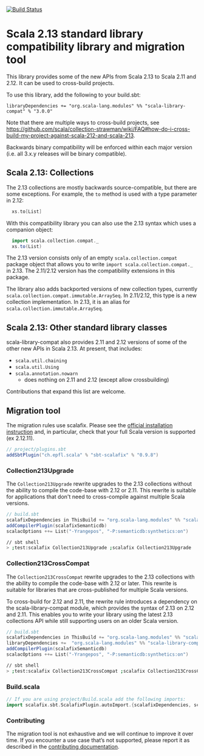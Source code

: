 [![Build Status](https://travis-ci.org/scala/scala-library-compat.svg?branch=master)](https://travis-ci.org/scala/scala-library-compat)

# Scala 2.13 standard library compatibility library and migration tool

This library provides some of the new APIs from Scala 2.13 to Scala 2.11 and 2.12. It can be used to cross-build projects.

To use this library, add the following to your build.sbt:

```
libraryDependencies += "org.scala-lang.modules" %% "scala-library-compat" % "3.0.0"
```

Note that there are multiple ways to cross-build projects, see https://github.com/scala/collection-strawman/wiki/FAQ#how-do-i-cross-build-my-project-against-scala-212-and-scala-213.

Backwards binary compatibility will be enforced within each major version (i.e. all 3.x.y releases will be binary compatible).

## Scala 2.13: Collections

The 2.13 collections are mostly backwards source-compatible, but there are some exceptions. For example, the `to` method is used with a type parameter in 2.12:

```scala
  xs.to[List]
```

With this compatibility library you can also use the 2.13 syntax which uses a companion object:

```scala
  import scala.collection.compat._
  xs.to(List)
```

The 2.13 version consists only of an empty `scala.collection.compat` package object that allows you to write `import scala.collection.compat._` in 2.13.
The 2.11/2.12 version has the compatibility extensions in this package.

The library also adds backported versions of new collection types, currently `scala.collection.compat.immutable.ArraySeq`. In 2.11/2.12, this type is a new collection implementation. In 2.13, it is an alias for `scala.collection.immutable.ArraySeq`.

## Scala 2.13: Other standard library classes

scala-library-compat also provides 2.11 and 2.12 versions of some of the other new APIs in Scala 2.13.  At present, that includes:

* `scala.util.chaining`
* `scala.util.Using`
* `scala.annotation.nowarn`
  * does nothing on 2.11 and 2.12 (except allow crossbuilding)

Contributions that expand this list are welcome.

## Migration tool

The migration rules use scalafix. Please see the [official installation instruction](https://scalacenter.github.io/scalafix/docs/users/installation.html) and, in particular, check that your full Scala version is supported (ex 2.12.11).

```scala
// project/plugins.sbt
addSbtPlugin("ch.epfl.scala" % "sbt-scalafix" % "0.9.8")
```

### Collection213Upgrade

The `Collection213Upgrade` rewrite upgrades to the 2.13 collections without the ability to compile the code-base with 2.12 or 2.11. This rewrite is suitable for applications that don't need to cross-compile against multiple Scala versions.

```scala
// build.sbt
scalafixDependencies in ThisBuild += "org.scala-lang.modules" %% "scala-collection-migrations" % "3.0.0"
addCompilerPlugin(scalafixSemanticdb)
scalacOptions ++= List("-Yrangepos", "-P:semanticdb:synthetics:on")
```

```bash
// sbt shell
> ;test:scalafix Collection213Upgrade ;scalafix Collection213Upgrade
```

### Collection213CrossCompat


The `Collection213CrossCompat` rewrite upgrades to the 2.13 collections with the ability to compile the code-base with 2.12 or later. This rewrite is suitable for libraries that are cross-published for multiple Scala versions.

To cross-build for 2.12 and 2.11, the rewrite rule introduces a dependency on the scala-library-compat module, which provides the syntax of 2.13 on 2.12 and 2.11. This enables you to write your library using the latest 2.13 collections API while still supporting users on an older Scala version.

```scala
// build.sbt
scalafixDependencies in ThisBuild += "org.scala-lang.modules" %% "scala-collection-migrations" % "3.0.0"
libraryDependencies +=  "org.scala-lang.modules" %% "scala-library-compat" % "3.0.0"
addCompilerPlugin(scalafixSemanticdb)
scalacOptions ++= List("-Yrangepos", "-P:semanticdb:synthetics:on")
```


```bash
// sbt shell
> ;test:scalafix Collection213CrossCompat ;scalafix Collection213CrossCompat
```

### Build.scala

```scala
// If you are using project/Build.scala add the following imports:
import scalafix.sbt.ScalafixPlugin.autoImport.{scalafixDependencies, scalafixSemanticdb}
```

### Contributing

The migration tool is not exhaustive and we will continue to improve
it over time. If you encounter a use case that’s not supported, please
report it as described in the
[contributing documentation](CONTRIBUTING.md#migration-tool).
